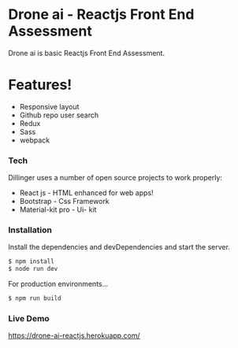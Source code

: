 # Drone ai - Reactjs Front End Assessment

Drone ai is basic Reactjs Front End Assessment.

# Features!

  - Responsive layout
  - Github repo user search
  - Redux
  - Sass
  - webpack
### Tech

Dillinger uses a number of open source projects to work properly:

* React js - HTML enhanced for web apps!
* Bootstrap - Css Framework
* Material-kit pro - Ui- kit

### Installation

Install the dependencies and devDependencies and start the server.

```sh
$ npm install
$ node run dev
```

For production environments...

```sh
$ npm run build
```

 ### Live Demo
 
 https://drone-ai-reactjs.herokuapp.com/